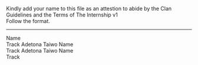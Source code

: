 Kindly add your name to this file as an attestion to abide by the Clan Guidelines and the Terms of The Internship v1
<br/> Follow the format.<br/> 
___
Name <br/>
Track
Adetona Taiwo
Name <br/>
Track
Adetona Taiwo 
Name <br/>
Track
